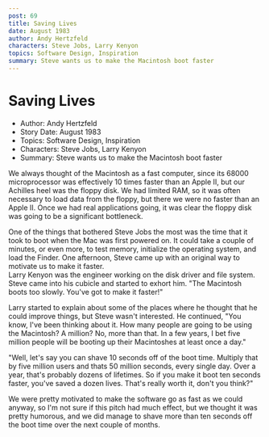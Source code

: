 ```yaml
---
post: 69
title: Saving Lives
date: August 1983
author: Andy Hertzfeld
characters: Steve Jobs, Larry Kenyon
topics: Software Design, Inspiration
summary: Steve wants us to make the Macintosh boot faster
---
```


# Saving Lives
* Author: Andy Hertzfeld
* Story Date: August 1983
* Topics: Software Design, Inspiration
* Characters: Steve Jobs, Larry Kenyon
* Summary: Steve wants us to make the Macintosh boot faster

We always thought of the Macintosh as a fast computer, since its 68000 microprocessor was effectively 10 times faster than an Apple II, but our Achilles heel was the floppy disk.  We had limited RAM, so it was often necessary to load data from the floppy, but there we were no faster than an Apple II.  Once we had real applications going, it was clear the floppy disk was going to be a significant bottleneck.

One of the things that bothered Steve Jobs the most was the time that it took to boot when the Mac was first powered on. It could take a couple of minutes, or even more, to test memory, initialize the operating system, and load the Finder.  One afternoon, Steve came up with an original way to motivate us to make it faster.	
Larry Kenyon was the engineer working on the disk driver and file system.  Steve came into his cubicle and started to exhort him. "The Macintosh boots too slowly.  You've got to make it faster!"

Larry started to explain about some of the places where he thought that he could improve things, but Steve wasn't interested.  He continued, "You know, I've been thinking about it.  How many people are going to be using the Macintosh?  A million?  No, more than that.  In a few years, I bet five million people will be booting up their Macintoshes at least once a day."

"Well, let's say you can shave 10 seconds off of the boot time.  Multiply that by five million users and thats 50 million seconds, every single day. Over a year, that's probably dozens of lifetimes.  So if you make it boot ten seconds faster, you've saved a dozen lives.  That's really worth it, don't you think?"

We were pretty motivated to make the software go as fast as we could anyway, so I'm not sure if this pitch had much effect, but we thought it was pretty humorous, and we did manage to shave more than ten seconds off the boot time over the next couple of months.
